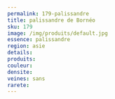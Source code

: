 ```yaml
---
permalink: 179-palissandre
title: palissandre de Bornéo
sku: 179
image: /img/produits/default.jpg
essence: palissandre 
region: asie
details: 
produits: 
couleur: 
densite: 
veines: sans
rarete: 
---
```

